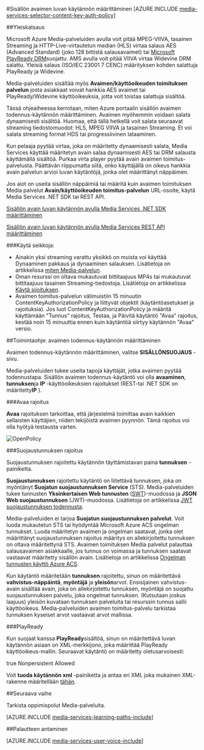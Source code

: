 <properties 
    pageTitle="Sisällön avain luvan käytännön Azure-portaalissa | Microsoft Azure" 
    description="Opettele määrittämään todennus-käytäntö sisältö-näppäimen." 
    services="media-services" 
    documentationCenter="" 
    authors="juliako" 
    manager="erikre" 
    editor=""/>

<tags 
    ms.service="media-services" 
    ms.workload="media" 
    ms.tgt_pltfrm="na" 
    ms.devlang="na" 
    ms.topic="article" 
    ms.date="10/12/2016" 
    ms.author="juliako"/>



#<a name="configure-content-key-authorization-policy"></a>Sisällön avaimen luvan käytännön määrittäminen
[AZURE.INCLUDE [media-services-selector-content-key-auth-policy](../../includes/media-services-selector-content-key-auth-policy.md)]


##<a name="overview"></a>Yleiskatsaus

Microsoft Azure Media-palveluiden avulla voit pitää MPEG-VIIVA, tasainen Streaming ja HTTP-Live-virtautetun median (HLS) virtaa salaus AES (Advanced Standard) (joko 128 bittistä salausavaimet) tai [Microsoft PlayReady DRM](https://www.microsoft.com/playready/overview/)suojattu. AMS avulla voit pitää VIIVA virtaa Widevine DRM salattu. Yleisiä salaus (ISO/IEC 23001 7 CENC) määrityksen kohden salattuja PlayReady ja Widevine.

Media-palveluiden sisältää myös **Avaimen/käyttöoikeuden toimituksen palvelun** josta asiakkaat voivat hankkia AES avaimet tai PlayReady/Widevine käyttöoikeuksia, jotta voit toistaa salattuja sisältöä.

Tässä ohjeaiheessa kerrotaan, miten Azure portaalin sisällön avaimen todennus-käytännön määrittäminen. Avaimen myöhemmin voidaan salata dynaamisesti sisältöä. Huomaa, että tällä hetkellä voit salata seuraavat streaming tiedostomuodot: HLS, MPEG VIIVA ja tasainen Streaming. Et voi salata streaming format HDS tai progressiivinen lataaminen.

Kun pelaaja pyytää virtaa, joka on määritetty dynaamisesti salata, Media Services käyttää määritetyn avain salaa dynaamisesti AES tai DRM salausta käyttämällä sisältöä. Purkaa virta player pyytää avain avaimen toimitus-palvelusta. Päättävän riippumatta siitä, onko käyttäjällä on oikeus hankkia avain palvelun arvioi luvan käytäntöjä, jonka olet määrittänyt näppäimen.


Jos aiot on useita sisällön näppäimiä tai määritä kuin avaimen toimituksen Media palvelut **Avain/käyttöoikeuden toimitus-palvelun** URL-osoite, käytä Media Services .NET SDK tai REST API.

[Sisällön avain luvan käytännön avulla Media Services .NET SDK määrittäminen](media-services-dotnet-configure-content-key-auth-policy.md)

[Sisällön avain luvan käytännön avulla Media Services REST API määrittäminen](media-services-rest-configure-content-key-auth-policy.md)

###<a name="some-considerations-apply"></a>Käytä seikkoja:

- Ainakin yksi streaming varattu yksikkö on muista voi käyttää Dynaaminen pakkaus ja dynaaminen salauksen. Lisätietoja on artikkelissa [miten Media-palvelun](media-services-portal-manage-streaming-endpoints.md).
- Oman resurssi on oltava mukautuvat bittitaajuus MP4s tai mukautuvat bittitaajuus tasainen Streaming-tiedostoja. Lisätietoja on artikkelissa [Käytä sijoituksen](media-services-encode-asset.md).
- Avaimen toimitus-palvelun välimuistiin 15 minuutin ContentKeyAuthorizationPolicy ja liittyvät objektit (käytäntöasetukset ja rajoituksia).  Jos luot ContentKeyAuthorizationPolicy ja määritä käyttämään "Tunnus" rajoitus, Testaa, ja Päivitä käytäntö "Avaa" rajoitus, kestää noin 15 minuuttia ennen kuin käytäntöä siirtyy käytännön "Avaa" versio.


##<a name="how-to-configure-the-key-authorization-policy"></a>Toimintaohje: avaimen todennus-käytännön määrittäminen

Avaimen todennus-käytännön määrittäminen, valitse **SISÄLLÖNSUOJAUS** -sivu.

Media-palveluiden tukee useita tapoja käyttäjät, jotka avaimen pyytää todennustapa. Sisällön avaimen todennus-käytäntö voi olla **avaaminen**, **tunnuksen**ja **IP** -käyttöoikeuksien rajoitukset (REST-tai .NET SDK on määritetty**IP** ).

###<a name="open-restriction"></a>Avaa rajoitus

**Avaa** rajoituksen tarkoittaa, että järjestelmä toimittaa avain kaikkien sellaisten käyttäjien, niiden tekijöistä avaimen pyynnön. Tämä rajoitus voi olla hyötyä testausta varten.

![OpenPolicy][open_policy]

###<a name="token-restriction"></a>Suojaustunnuksen rajoitus

Suojaustunnuksen rajoitettu käytännön täyttämistavan paina **tunnuksen** -painiketta.

**Suojaustunnuksen** rajoitettu käytäntö on liitettävä tunnuksen, joka on myöntänyt **Suojatun suojaustunnuksen Service** (STS). Media-palveluiden tukee tunnusten **Yksinkertaisen Web tunnusten** ([SWT](https://msdn.microsoft.com/library/gg185950.aspx#BKMK_2))-muodossa ja **JSON Web suojaustunnuksen** (JWT)-muodossa. Lisätietoja on artikkelissa [JWT suojaustunnuksen todennusta](http://www.gtrifonov.com/2015/01/03/jwt-token-authentication-in-azure-media-services-and-dynamic-encryption/).

Media-palveluiden ei tarjoa **Suojatun suojaustunnuksen palvelut**. Voit luoda mukautetun STS tai hyödyntää Microsoft Azure ACS ongelman tunnukset. Luoda määritetyn avaimen ja ongelman saatavat, jonka olet määrittänyt suojaustunnuksen rajoitus määritys on allekirjoitettu tunnuksen on oltava määritettynä STS. Avaimen toimituksen Media palvelut palauttaa salausavaimen asiakkaalle, jos tunnus on voimassa ja tunnuksen saatavat vastaavat määritetty sisällön avain. Lisätietoja on artikkelissa [Ongelman tunnusten käyttö Azure ACS](http://mingfeiy.com/acs-with-key-services).

Kun käytäntö määritetään **tunnuksen** rajoitettu, sinun on määritettävä **vahvistus-näppäintä**, **myöntäjä** ja **yleisön**arvot. Ensisijainen vahvistus-avain sisältää avain, joka on allekirjoitettu tunnuksen, myöntäjä on suojattu suojaustunnuksen palvelu, joka ongelmat tunnuksen. (Kutsutaan joskus laajuus) yleisön kuvataan tunnuksen palveluita tai resurssin tunnus sallii käyttöoikeus. Media-palveluiden avaimen toimitus-palvelu tarkistaa tunnuksen kyseiset arvot vastaavat arvot mallissa.

###<a name="playready"></a>PlayReady

Kun suojaat kanssa **PlayReady**sisältöä, sinun on määritettävä luvan käytännön asiaan on XML-merkkijono, joka määrittää PlayReady käyttöoikeus-mallin. Seuraavat käytäntö on määritetty oletusarvoisesti:

<PlayReadyLicenseResponseTemplate xmlns:i="http://www.w3.org/2001/XMLSchema-instance" xmlns="http://schemas.microsoft.com/Azure/MediaServices/KeyDelivery/PlayReadyTemplate/v1">
      <LicenseTemplates>
        <PlayReadyLicenseTemplate><AllowTestDevices>true</AllowTestDevices>
          <ContentKey i:type="ContentEncryptionKeyFromHeader" />
          <LicenseType>Nonpersistent</LicenseType>
          <PlayRight>
            <AllowPassingVideoContentToUnknownOutput>Allowed</AllowPassingVideoContentToUnknownOutput>
          </PlayRight>
        </PlayReadyLicenseTemplate>
      </LicenseTemplates>
    </PlayReadyLicenseResponseTemplate>

Voit **tuoda käytännön xml** -painiketta ja antaa eri XML joka mukainen XML-rakenne määritellään [tähän](https://msdn.microsoft.com/library/azure/dn783459.aspx).


##<a name="next-step"></a>Seuraava vaihe

Tarkista oppimispolut Media-palveluita.

[AZURE.INCLUDE [media-services-learning-paths-include](../../includes/media-services-learning-paths-include.md)]

##<a name="provide-feedback"></a>Palautteen antaminen

[AZURE.INCLUDE [media-services-user-voice-include](../../includes/media-services-user-voice-include.md)]





[open_policy]: ./media/media-services-portal-configure-content-key-auth-policy/media-services-protect-content-with-open-restriction.png
[token_policy]: ./media/media-services-key-authorization-policy/media-services-protect-content-with-token-restriction.png

